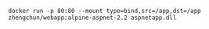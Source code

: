 `docker run -p 80:80 --mount type=bind,src=/app,dst=/app zhengchun/webapp:alpine-aspnet-2.2 aspnetapp.dll`
